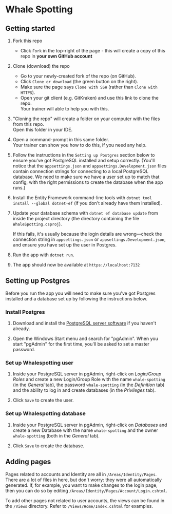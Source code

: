 ﻿# Whale Spotting

## Getting started

1. Fork this repo
    * Click `Fork` in the top-right of the page - this will create a copy of this repo in **your own GitHub account**
2. Clone (download) the repo
    * Go to your newly-created fork of the repo (on GitHub).
    * Click `Clone or download` (the green button on the right).
    * Make sure the page says `Clone with SSH` (rather than `Clone with HTTPS`).
    * Open your git client (e.g. GitKraken) and use this link to clone the repo.  
      Your trainer will able to help you with this.
3. "Cloning the repo" will create a folder on your computer with the files from this repo.  
   Open this folder in your IDE.
4. Open a command-prompt in this same folder.  
   Your trainer can show you how to do this, if you need any help.
5. Follow the instructions in the `Setting up Postgres` section below to ensure you've got PostgreSQL installed and setup correctly. (You'll notice that the `appsettings.json` and `appsettings.Development.json` files contain connection strings for connecting to a local PostgreSQL database. We need to make sure we have a user set up to match that config, with the right permissions to create the database when the app runs.)
6. Install the Entity Framework command-line tools with `dotnet tool install --global dotnet-ef` (if you don't already have them installed).
7. Update your database schema with `dotnet ef database update` from inside the project directory (the directory containing the file `WhaleSpotting.csproj`).
   
   If this fails, it's usually because the login details are wrong—check the connection string in `appsettings.json` or `appsettings.Development.json`, and ensure you have set up the user in Postgres.
8. Run the app with `dotnet run`.
9. The app should now be available at `https://localhost:7132`

## Setting up Postgres

Before you run the app you will need to make sure you've got Postgres installed and a database set up by following the instructions below.

### Install Postgres

1. Download and install the [PostgreSQL server software](https://www.enterprisedb.com/downloads/postgres-postgresql-downloads) if you haven't already.

2. Open the Windows Start menu and search for "pgAdmin". When you start "pgAdmin" for the first time, you'll be asked to set a master password.

### Set up Whalespotting user

1. Inside your PostgreSQL server in pgAdmin, right-click on *Login/Group Roles* and create a new Login/Group Role with the name `whale-spotting` (in the *General* tab), the password `whale-spotting` (in the *Definition* tab) and the ability to log in and create databases (in the *Privileges* tab).

2. Click `Save` to create the user.

### Set up Whalespotting database

1. Inside your PostgreSQL server in pgAdmin, right-click on *Databases* and create a new Database with the name `whale-spotting` and the owner `whale-spotting` (both in the *General* tab).

2. Click `Save` to create the database.

## Adding pages

Pages related to accounts and Identity are all in `/Areas/Identity/Pages`. There are a lot of files in here, but don't worry: they were all automatically generated. If, for example, you want to make changes to the login page, then you can do so by editing `/Areas/Identity/Pages/Account/Login.cshtml`.

To add other pages not related to user accounts, the views can be found in the `/Views` directory. Refer to `/Views/Home/Index.cshtml` for examples.
